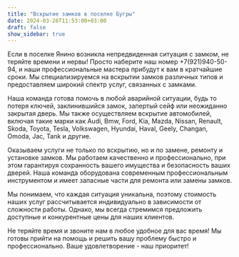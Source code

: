 ```yaml
---
title: "Вскрытие замков в поселке Бугры"
date: 2024-03-26T11:53:00+03:00 
draft: false 
show_sidebar: true
---
```


Если в поселке Янино возникла непредвиденная ситуация с замком, не теряйте времени и нервы! Просто наберите наш номер +7(921)940-50-94, и наши профессиональные мастера прибудут к вам в кратчайшие сроки. Мы специализируемся на вскрытии замков различных типов и предоставляем широкий спектр услуг, связанных с замками.

Наша команда готова помочь в любой аварийной ситуации, будь то потеря ключей, заклинившийся замок, запертый сейф или неожиданно закрытая дверь. Мы также осуществляем вскрытие автомобилей, включая такие марки как Audi, Bmw, Ford, Kia, Mazda, Nissan, Renault, Skoda, Toyota, Tesla, Volkswagen, Hyundai, Haval, Geely, Changan, Omoda, Jac, Tank и другие.

Оказываем услуги не только по вскрытию, но и по замене, ремонту и установке замков. Мы работаем качественно и профессионально, при этом гарантируя сохранность вашего имущества и безопасность ваших дверей. Наша команда оборудована современным профессиональным инструментом и имеет запасные части для ремонта или замены замков.

Мы понимаем, что каждая ситуация уникальна, поэтому стоимость наших услуг рассчитывается индивидуально в зависимости от сложности работы. Однако, мы всегда стремимся предложить доступные и конкурентные цены для наших клиентов.

Не теряйте время и звоните нам в любое удобное для вас время! Мы готовы прийти на помощь и решить вашу проблему быстро и профессионально. Ваше удовлетворение - наш приоритет!